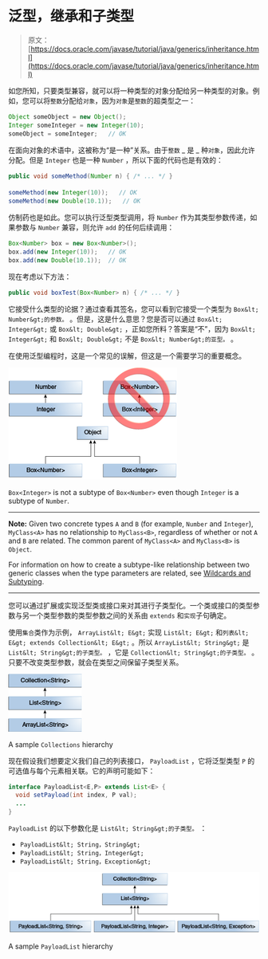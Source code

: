 # 泛型，继承和子类型

> 原文： [https://docs.oracle.com/javase/tutorial/java/generics/inheritance.html](https://docs.oracle.com/javase/tutorial/java/generics/inheritance.html)

如您所知，只要类型兼容，就可以将一种类型的对象分配给另一种类型的对象。例如，您可以将`整数`分配给`对象`，因为`对象`是`整数`的超类型之一：

```java
Object someObject = new Object();
Integer someInteger = new Integer(10);
someObject = someInteger;   // OK

```

在面向对象的术语中，这被称为“是一种”关系。由于`整数` _ 是 _ 种`对象`，因此允许分配。但是 `Integer` 也是一种 `Number` ，所以下面的代码也是有效的：

```java
public void someMethod(Number n) { /* ... */ }

someMethod(new Integer(10));   // OK
someMethod(new Double(10.1));   // OK

```

仿制药也是如此。您可以执行泛型类型调用，将 `Number` 作为其类型参数传递，如果参数与 `Number` 兼容，则允许 `add` 的任何后续调用：

```java
Box<Number> box = new Box<Number>();
box.add(new Integer(10));   // OK
box.add(new Double(10.1));  // OK

```

现在考虑以下方法：

```java
public void boxTest(Box<Number> n) { /* ... */ }

```

它接受什么类型的论据？通过查看其签名，您可以看到它接受一个类型为 `Box&lt; Number&gt;的参数。` 。但是，这是什么意思？您是否可以通过 `Box&lt; Integer&gt;` 或 `Box&lt; Double&gt;` ，正如您所料？答案是“不”，因为 `Box&lt; Integer&gt;` 和 `Box&lt; Double&gt;` 不是 `Box&lt; Number&gt;的亚型。` 。

在使用泛型编程时，这是一个常见的误解，但这是一个需要学习的重要概念。

![diagram showing that Box<Integer> is not a subtype of Box<Number>](img/4953ad914ddbdaec1fe145e50985a7d2.jpg)

`Box<Integer>` is not a subtype of `Box<Number>` even though `Integer` is a subtype of `Number`.

* * *

**Note:** Given two concrete types `A` and `B` (for example, `Number` and `Integer`), `MyClass<A>` has no relationship to `MyClass<B>`, regardless of whether or not `A` and `B` are related. The common parent of `MyClass<A>` and `MyClass<B>` is `Object`.

For information on how to create a subtype-like relationship between two generic classes when the type parameters are related, see [Wildcards and Subtyping](subtyping.html).

* * *

您可以通过扩展或实现泛型类或接口来对其进行子类型化。一个类或接口的类型参数与另一个类型参数的类型参数之间的关系由 `extends` 和`实现`子句确定。

使用`集合`类作为示例， `ArrayList&lt; E&gt;` 实现 `List&lt; E&gt;` 和`列表&lt; E&gt; extends Collection&lt; E&gt;` 。所以 `ArrayList&lt; String&gt;` 是 `List&lt; String&gt;的子类型。` ，它是 `Collection&lt; String&gt;的子类型。` 。只要不改变类型参数，就会在类型之间保留子类型关系。

![diagram showing a sample collections hierarchy: ArrayList<String> is a subtype of List<String>, which is a subtype of Collection<String>.](img/53a7bba39584accc105f76c8b7af56b3.jpg)

A sample `Collections` hierarchy

现在假设我们想要定义我们自己的列表接口， `PayloadList` ，它将泛型类型 `P` 的可选值与每个元素相关联。它的声明可能如下：

```java
interface PayloadList<E,P> extends List<E> {
  void setPayload(int index, P val);
  ...
}

```

`PayloadList` 的以下参数化是 `List&lt; String&gt;的子类型。` ：

*   `PayloadList&lt; String，String&gt;`
*   `PayloadList&lt; String，Integer&gt;`
*   `PayloadList&lt; String，Exception&gt;`

![diagram showing an example PayLoadList hierarchy: PayloadList<String, String> is a subtype of List<String>, which is a subtype of Collection<String>. At the same level of PayloadList<String,String> is PayloadList<String, Integer> and PayloadList<String, Exceptions>.](img/4ba0deb28efaf72ab893f651aff1a11b.jpg)

A sample `PayloadList` hierarchy